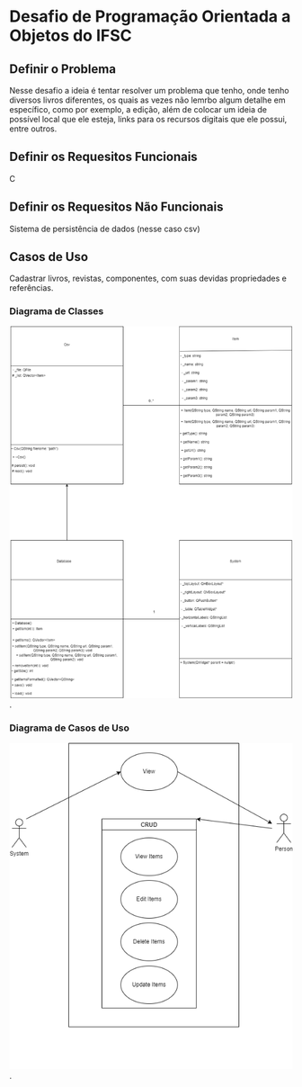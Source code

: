 # Desafio de Programação Orientada a Objetos do IFSC

## Definir o Problema
Nesse desafio a ideia é tentar resolver um problema que tenho, onde tenho diversos livros diferentes, os quais as vezes não lemrbo algum detalhe em específico, como por exemplo, a edição, além de colocar um ideia de possível local que ele esteja, links para os recursos digitais que ele possui, entre outros.

## Definir os Requesitos Funcionais
C


## Definir os Requesitos Não Funcionais
Sistema de persistência de dados (nesse caso csv)

## Casos de Uso
Cadastrar livros, revistas, componentes, com suas devidas propriedades e referências.

### Diagrama de Classes
![Diagrama de Classes](/img/diagrama_classes.png "Diagrama de Classes").

### Diagrama de Casos de Uso
![Diagrama de Casos de Uso](/img/diagrama_casos_de_uso.png "Diagrama de Casos de Uso").